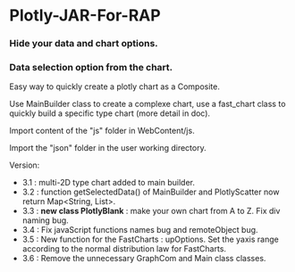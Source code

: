 
# Plotly-JAR-For-RAP

### Hide your data and chart options.
### Data selection option from the chart.


Easy way to quickly create a plotly chart as a Composite.

Use MainBuilder class to create a complexe chart, use a fast_chart class to quickly build a specific type chart (more detail in doc).

Import content of the "js" folder in WebContent/js.

Import the "json" folder in the user working directory.

Version:
- 3.1 : multi-2D type chart added to main builder.
- 3.2 : function getSelectedData() of MainBuilder and PlotlyScatter now return Map<String, List<String>>.
- 3.3 : **new class PlotlyBlank** : make your own chart from A to Z. Fix div naming bug.
- 3.4 : Fix javaScript functions names bug and remoteObject bug.
- 3.5 : New function for the FastCharts : upOptions. Set the yaxis range according to the normal distribution law for FastCharts.
- 3.6 : Remove the unnecessary GraphCom and Main class classes.